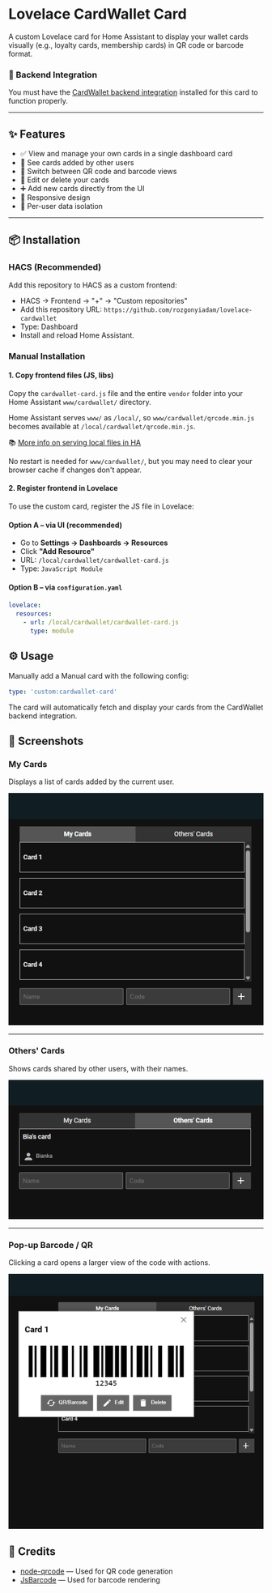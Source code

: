 # Lovelace CardWallet Card

A custom Lovelace card for Home Assistant to display your wallet cards visually (e.g., loyalty cards, membership cards) in QR code or barcode format.

### 🔗 Backend Integration
You must have the [CardWallet backend integration](https://github.com/rozgonyiadam/hass-cardwallet) installed for this card to function properly.

---

## ✨ Features

- ✅ View and manage your own cards in a single dashboard card
- 👥 See cards added by other users
- 🔄 Switch between QR code and barcode views
- 📝 Edit or delete your cards
- ➕ Add new cards directly from the UI
- 📱 Responsive design
- 🔐 Per-user data isolation

---

## 📦 Installation

### HACS (Recommended)

Add this repository to HACS as a custom frontend:

- HACS → Frontend → "+" → "Custom repositories"
- Add this repository URL: `https://github.com/rozgonyiadam/lovelace-cardwallet`
- Type: Dashboard
- Install and reload Home Assistant.

### Manual Installation

#### 1. Copy frontend files (JS, libs)

Copy the `cardwallet-card.js` file and the entire `vendor` folder into your Home Assistant `www/cardwallet/` directory.

Home Assistant serves `www/` as `/local/`, so `www/cardwallet/qrcode.min.js` becomes available at `/local/cardwallet/qrcode.min.js`.

📚 [More info on serving local files in HA](https://developers.home-assistant.io/docs/frontend/custom-ui/registering-resources)

No restart is needed for `www/cardwallet/`, but you may need to clear your browser cache if changes don't appear.


#### 2. Register frontend in Lovelace

To use the custom card, register the JS file in Lovelace:

#### Option A – via UI (recommended)
- Go to **Settings → Dashboards → Resources**
- Click **"Add Resource"**
- URL: `/local/cardwallet/cardwallet-card.js`  
- Type: `JavaScript Module`

#### Option B – via `configuration.yaml`
```yaml
lovelace:
  resources:
    - url: /local/cardwallet/cardwallet-card.js
      type: module
```

## ⚙️ Usage
Manually add a Manual card with the following config:

```yaml
type: 'custom:cardwallet-card'
```

The card will automatically fetch and display your cards from the CardWallet backend integration.

## 📸 Screenshots

### My Cards
Displays a list of cards added by the current user.

![My Cards](/assets/mycards.png)

---

### Others' Cards
Shows cards shared by other users, with their names.

![Others' Cards](/assets/otherscards.png)

---

### Pop-up Barcode / QR
Clicking a card opens a larger view of the code with actions.

![Popup Barcode](/assets/barcode.png)


## 🙏 Credits

- [node-qrcode](https://github.com/soldair/node-qrcode) — Used for QR code generation
- [JsBarcode](https://github.com/lindell/JsBarcode) — Used for barcode rendering